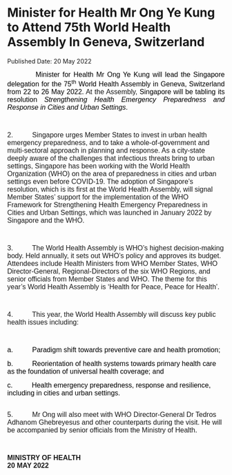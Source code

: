 <html>
    <meta http-equiv="Content-Type" content="text/html; charset=utf-8"/>
    <meta charset="utf-8"/>
    <title>Minister for Health Mr Ong Ye Kung to Attend 75th World Health Assembly In Geneva, Switzerland</title>
    <body><h1>Minister for Health Mr Ong Ye Kung to Attend 75th World Health Assembly In Geneva, Switzerland</h1>
    <p>Published Date: 20 May 2022</p> <p style="margin-left: 0cm; text-align: justify;"><span style="color: black; font-family: Arial; font-size: 16px;">&nbsp; &nbsp; &nbsp; &nbsp; &nbsp; Minister for Health Mr Ong Ye Kung will lead the Singapore delegation for the 75<sup>th</sup> World Health Assembly in Geneva, Switzerland from 22 to 26 May 2022.</span><span style="font-family: Arial; font-size: 16px;"> At the Assembly, </span><span style="color: black; font-family: Arial; font-size: 16px;">Singapore will be tabling its resolution <em>Strengthening Health Emergency Preparedness and Response in Cities and Urban Settings</em>. </span></p> <p style="margin-left: 0cm; text-align: justify;"><span style="color: black; font-family: Arial; font-size: 16px;">&nbsp;</span></p> <p><span style="font-family: Arial; font-size: 16px;">2.&nbsp; &nbsp; &nbsp; &nbsp; &nbsp; Singapore urges Member States to invest in urban health emergency preparedness, and to take a whole-of-government and multi-sectoral approach in planning and response. As a city-state deeply aware of the challenges that infectious threats bring to urban settings, Singapore has been working with </span><span style="font-family: Arial; font-size: 16px;">the World Health Organization (WHO) </span><span style="font-family: Arial; font-size: 16px;">on the area of preparedness in cities and urban settings even before COVID-19. The adoption of Singapore’s resolution, which is its first at the World Health Assembly, will signal Member States’ support for the implementation of the WHO Framework for Strengthening Health Emergency Preparedness in Cities and Urban Settings, which was launched in January 2022 by Singapore and the WHO.</span><p><span style="color: black; font-family: Arial; font-size: 16px;">&nbsp;</span></p></p><p><span style="font-family: Arial; font-size: 16px;">3.&nbsp; &nbsp; &nbsp; &nbsp; &nbsp; The World Health Assembly is WHO’s highest decision-making body. Held annually, it sets out WHO’s policy and approves its budget. Attendees include Health Ministers from WHO Member States, WHO Director-General, Regional-Directors of the six WHO Regions, and senior officials from Member States and WHO. The theme for this year’s World Health Assembly is ‘Health for Peace, Peace for Health’</span><span style="color: black; font-family: Arial; font-size: 16px;">.</span><p><span style="color: black; font-family: Arial; font-size: 16px;">&nbsp;</span></p></p><p><span style="font-family: Arial; font-size: 16px;">4.&nbsp; &nbsp; &nbsp; &nbsp; &nbsp; This year, the World Health Assembly will discuss key public health issues including:</span><p><span style="color: black; font-family: Arial; font-size: 16px;">&nbsp;</span></p></p><p><span style="color: black; font-family: Arial; font-size: 16px;">a.&nbsp; &nbsp; &nbsp; &nbsp; &nbsp; Paradigm shift towards preventive care and health promotion;</span></p><p><span style="color: black; font-family: Arial; font-size: 16px;">b.&nbsp; &nbsp; &nbsp; &nbsp; &nbsp; Reorientation of health systems towards primary health care as the foundation of universal health coverage; and</span></p><p><span style="color: black; font-family: Arial; font-size: 16px;">c.&nbsp; &nbsp; &nbsp; &nbsp; &nbsp; Health emergency preparedness, response and resilience, including in cities and urban settings.</span><span style="font-family: Arial; font-size: 16px;"></span><span style="font-family: Arial; font-size: 16px;"></span></p><p><span style="font-family: Arial; font-size: 16px;"><br>5.&nbsp; &nbsp; &nbsp; &nbsp; &nbsp; Mr Ong will also meet with WHO Director-General Dr Tedros Adhanom Ghebreyesus and other counterparts during the visit. He will be accompanied by senior officials from the Ministry of Health</span><span style="color: black; font-family: Arial; font-size: 16px;">.</span></p> <p style="text-align: justify;"><span style="font-family: Arial; font-size: 16px;"><strong>&nbsp;</strong></span></p> <p style="text-align: justify;"><span style="font-family: Arial; font-size: 16px;"><strong>MINISTRY OF HEALTH<br></strong></span><strong style="font-family: Arial; font-size: 16px; text-align: left;">20 MAY 2022</strong></p></body>
</html>